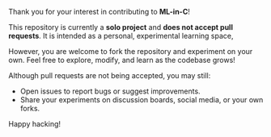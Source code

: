 Thank you for your interest in contributing to **ML-in-C**!

This repository is currently a **solo project** and **does not accept pull requests**. It is intended as a personal, experimental learning space,

However, you are welcome to fork the repository and experiment on your own. Feel free to explore, modify, and learn as the codebase grows!

Although pull requests are not being accepted, you may still:
- Open issues to report bugs or suggest improvements.
- Share your experiments on discussion boards, social media, or your own forks.

Happy hacking!
